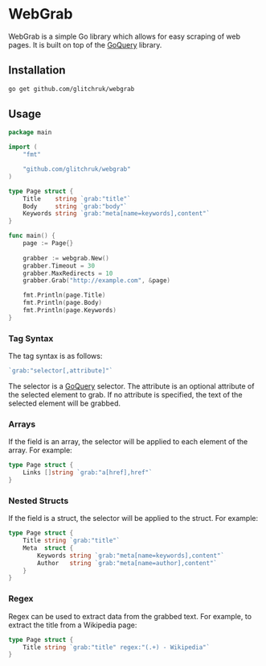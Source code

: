 # WebGrab

WebGrab is a simple Go library which allows for easy scraping of web pages. It is built on top of the [GoQuery](http://github.com/PuerkitoBio/goquery) library.

## Installation

```bash
go get github.com/glitchruk/webgrab
```

## Usage

```go
package main

import (
    "fmt"

    "github.com/glitchruk/webgrab"
)

type Page struct {
    Title    string `grab:"title"`
    Body     string `grab:"body"`
    Keywords string `grab:"meta[name=keywords],content"`
}

func main() {
    page := Page{}
    
    grabber := webgrab.New()
    grabber.Timeout = 30
    grabber.MaxRedirects = 10
    grabber.Grab("http://example.com", &page)

    fmt.Println(page.Title)
    fmt.Println(page.Body)
    fmt.Println(page.Keywords)
}
```

### Tag Syntax

The tag syntax is as follows:

```go
`grab:"selector[,attribute]"`
```

The selector is a [GoQuery](http://godoc.org/github.com/PuerkitoBio/goquery) selector. The attribute is an
optional attribute of the selected element to grab. If no attribute is
specified, the text of the selected element will be grabbed.

### Arrays

If the field is an array, the selector will be applied to each element of the
array. For example:

```go
type Page struct {
    Links []string `grab:"a[href],href"`
}
```

### Nested Structs

If the field is a struct, the selector will be applied to the struct. For
example:

```go
type Page struct {
    Title string `grab:"title"`
    Meta  struct {
        Keywords string `grab:"meta[name=keywords],content"`
        Author   string `grab:"meta[name=author],content"`
    }
}
```

### Regex

Regex can be used to extract data from the grabbed text. For example, to extract the title from a Wikipedia page:

```go
type Page struct {
    Title string `grab:"title" regex:"(.+) - Wikipedia"`
}
```